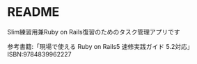 # README

Slim練習用兼Ruby on Rails復習のためのタスク管理アプリです  
  
参考書籍:「現場で使える Ruby on Rails5 速修実践ガイド 5.2対応」  
ISBN:9784839962227  
